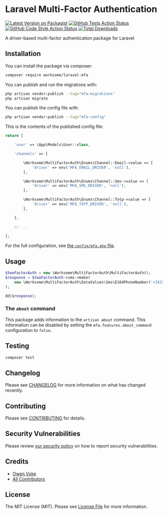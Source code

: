 # Laravel Multi-Factor Authentication

[![Latest Version on Packagist](https://img.shields.io/packagist/v/worksome/laravel-mfa.svg?style=flat-square)](https://packagist.org/packages/worksome/laravel-mfa)
[![GitHub Tests Action Status](https://img.shields.io/github/workflow/status/worksome/laravel-mfa/Tests?style=flat-square&label=tests)](https://github.com/worksome/laravel-mfa/actions?query=workflow%3Arun-tests+branch%3Amain)
[![GitHub Code Style Action Status](https://img.shields.io/github/workflow/status/worksome/laravel-mfa/Static%20Analysis?style=flat-square&label=code%20style)](https://github.com/worksome/laravel-mfa/actions?query=workflow%3A"Static+Analysis"+branch%3Amain)
[![Total Downloads](https://img.shields.io/packagist/dt/worksome/laravel-mfa.svg?style=flat-square)](https://packagist.org/packages/worksome/laravel-mfa)

A driver-based multi-factor authentication package for Laravel

## Installation

You can install the package via composer:

```bash
composer require worksome/laravel-mfa
```

You can publish and run the migrations with:

```bash
php artisan vendor:publish --tag="mfa-migrations"
php artisan migrate
```

You can publish the config file with:

```bash
php artisan vendor:publish --tag="mfa-config"
```

This is the contents of the published config file:

```php
return [

    'user' => \App\Models\User::class,

    'channels' => [

        \Worksome\MultiFactorAuth\Enums\Channel::Email->value => [
            'driver' => env('MFA_EMAIL_DRIVER', 'null'),
        ],

        \Worksome\MultiFactorAuth\Enums\Channel::Sms->value => [
            'driver' => env('MFA_SMS_DRIVER', 'null'),
        ],

        \Worksome\MultiFactorAuth\Enums\Channel::Totp->value => [
            'driver' => env('MFA_TOTP_DRIVER', 'null'),
        ],

    ],
    
    // ...

];
```

For the full configuration, see [the `config/mfa.php` file](config/mfa.php).

## Usage

```php
$twoFactorAuth = new \Worksome\MultiFactorAuth\MultiFactorAuth();
$response = $twoFactorAuth->sms->make(
    new \Worksome\MultiFactorAuth\DataValues\Sms\E164PhoneNumber('+14155552671'),
);

dd($response);
```

### The `about` command

This package adds information to the `artisan about` command. This information can be disabled by setting
the `mfa.features.about_command` configuration to `false`.

## Testing

```bash
composer test
```

## Changelog

Please see [CHANGELOG](CHANGELOG.md) for more information on what has changed recently.

## Contributing

Please see [CONTRIBUTING](.github/CONTRIBUTING.md) for details.

## Security Vulnerabilities

Please review [our security policy](../../security/policy) on how to report security vulnerabilities.

## Credits

- [Owen Voke](https://github.com/owenvoke)
- [All Contributors](../../contributors)

## License

The MIT License (MIT). Please see [License File](LICENSE.md) for more information.
